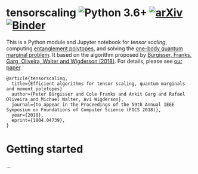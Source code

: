 # tensorscaling ![Python 3.6+](https://img.shields.io/badge/python-3.6%2B-brightgreen.svg) [![arXiv](http://img.shields.io/badge/arXiv-1804.04739-blue.svg?style=flat)](http://arxiv.org/abs/1804.04739) [![Binder](http://mybinder.org/badge.svg)](http://beta.mybinder.org/v2/gh/catch22/tensorscaling/master?filepath=tensorscaling.ipynb)

This is a Python module and Jupyter notebook for *tensor scaling*, computing [entanglement polytopes](https://www.entanglement-polytopes.org), and solving the [one-body quantum marginal problem](https://arxiv.org/abs/1410.6820).
It based on the algorithm proposed by [Bürgisser, Franks, Garg, Oliveira, Walter and Wigderson (2018)](https://arxiv.org/abs/1804.04739).
For details, please see [our paper](https://arxiv.org/abs/1804.04739).

```
@article{tensorscaling,
  title={Efficient algorithms for tensor scaling, quantum marginals and moment polytopes}
  author={Peter Bürgisser and Cole Franks and Ankit Garg and Rafael Oliveira and Michael Walter, Avi Wigderson},
  journal={to appear in the Proceedings of the 59th Annual IEEE Symposium on Foundations of Computer Science (FOCS 2018)},
  year={2018},
  eprint={1804.04739},
}
```
# Getting started

...
